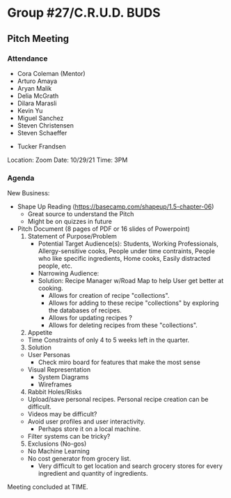 # Group #27/C.R.U.D. BUDS
## Pitch Meeting

### Attendance
<!-- Remove the people not attending. -->
- Cora Coleman (Mentor)
- Arturo Amaya
- Aryan Malik
- Delia McGrath
- Dilara Marasli
- Kevin Yu
- Miguel Sanchez
- Steven Christensen
- Steven Schaeffer
<!-- - Tiffany Chang -->
- Tucker Frandsen

Location: Zoom
Date: 10/29/21
Time: 3PM

### Agenda
New Business:
- Shape Up Reading (https://basecamp.com/shapeup/1.5-chapter-06)
  - Great source to understand the Pitch
  - Might be on quizzes in future
- Pitch Document (8 pages of PDF or 16 slides of Powerpoint)
  1. Statement of Purpose/Problem
     - Potential Target Audience(s): Students, Working Professionals, Allergy-sensitive cooks, People under time contraints, People who like specific ingredients, Home cooks, Easily distracted people, etc.
     - Narrowing Audience: 
     - Solution: Recipe Manager w/Road Map to help User get better at cooking.
       - Allows for creation of recipe "collections".
       - Allows for adding to these recipe "collections" by exploring the databases of recipes.
       - Allows for updating recipes ?
       - Allows for deleting recipes from these "collections".
  2. Appetite
    - Time Constraints of only 4 to 5 weeks left in the quarter.
  3. Solution
    - User Personas
      - Check miro board for features that make the most sense
    - Visual Representation
      - System Diagrams
      - Wireframes
  4. Rabbit Holes/Risks
    - Upload/save personal recipes. Personal recipe creation can be difficult.
    - Videos may be difficult?
    - Avoid user profiles and user interactivity.
      - Perhaps store it on a local machine.
    - Filter systems can be tricky?
  5. Exclusions (No-gos)
    - No Machine Learning
    - No cost generator from grocery list.
      - Very difficult to get location and search grocery stores for every ingredient and quantity of ingredients.


Meeting concluded at TIME.
<!-- REMINDER TO SAVE THE TEMPLATE AS (mmddyy-topic.md)-->
